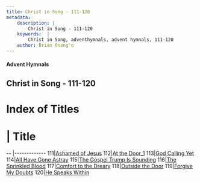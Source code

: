 ```yaml
---
title: Christ in Song - 111-120
metadata:
    description: |
        Christ in Song - 111-120
    keywords:  |
        Christ in Song, adventhymnals, advent hymnals, 111-120
    author: Brian Onang'o
---
```


#### Advent Hymnals
## Christ in Song - 111-120

# Index of Titles
# | Title                        
-- |-------------
111|[Ashamed of Jesus](/christ-in-song/CIS/101-200/111-120/Ashamed-of-Jesus)
112|[At the Door_1](/christ-in-song/CIS/101-200/111-120/At-the-Door_1)
113|[God Calling Yet](/christ-in-song/CIS/101-200/111-120/God-Calling-Yet)
114|[All Have Gone Astray](/christ-in-song/CIS/101-200/111-120/All-Have-Gone-Astray)
115|[The Gospel Trump Is Sounding](/christ-in-song/CIS/101-200/111-120/The-Gospel-Trump-Is-Sounding)
116|[The Sprinkled Blood](/christ-in-song/CIS/101-200/111-120/The-Sprinkled-Blood)
117|[Comfort to the Dreary](/christ-in-song/CIS/101-200/111-120/Comfort-to-the-Dreary)
118|[Outside the Door](/christ-in-song/CIS/101-200/111-120/Outside-the-Door)
119|[Forgive My Doubts](/christ-in-song/CIS/101-200/111-120/Forgive-My-Doubts)
120|[He Speaks Within](/christ-in-song/CIS/101-200/111-120/He-Speaks-Within)